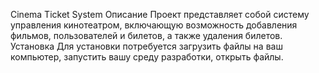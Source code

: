 Cinema Ticket System
Описание
Проект представляет собой систему управления кинотеатром, включающую возможность добавления фильмов, пользователей и билетов, а также удаления билетов.
Установка
Для установки потребуется загрузить файлы на ваш компьютер, запустить вашу среду разработки, открыть файлы.
